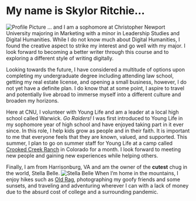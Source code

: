 # My name is Skylor Ritchie…
![Profile Picture](https://ritchieskylor.github.io/RitchieSkylor/images/profilepic.jpg)
… and I am a sophomore at Christopher Newport University majoring in Marketing with a minor in Leadership Studies and Digital Humanities. While I do not know much about Digital Humanities, I found the creative aspect to strike my interest and go well with my major. I look forward to becoming a better writer through this course and to exploring a different style of writing digitally. 

Looking towards the future, I have considered a multitude of options upon completing my undergraduate degree including attending law school, getting my real estate license, and opening a small business, however, I do not yet have a definite plan. I do know that at some point, I aspire to travel and potentially live abroad to immerse myself into a different culture and broaden my horizons.

Here at CNU, I volunteer with Young Life and am a leader at a local high school called Warwick. _Go Raiders!_ I was first introduced to Young Life in my sophomore year of high school and have enjoyed taking part in it ever since. In this role, I help kids grow as people and in their faith. It is important to me that everyone feels that they are known, valued, and supported. This summer, I plan to go on summer staff for Young Life at a camp called [Crooked Creek Ranch](https://crookedcreek.younglife.org) in Colorado for a month. I look forward to meeting new people and gaining new experiences while helping others.

Finally, I am from Harrisonburg, VA and am the owner of the **cutest** chug in the world, Stella Belle. ![Stella Belle](https://ritchieskylor.github.io/RitchieSkylor/images/dogstella.JPG) When I’m home in the mountains, I enjoy hikes such as [Old Rag](https://www.alltrails.com/trail/us/virginia/old-rag-mountain-loop-trail), photographing my goofy friends and some sunsets, and traveling and adventuring wherever I can with a lack of money due to the absurd cost of college and a surrounding pandemic.

